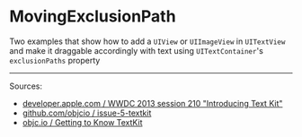 # MovingExclusionPath
Two examples that show how to add a `UIView` or `UIImageView` in `UITextView` and make it draggable accordingly with text using `UITextContainer`'s `exclusionPaths` property

---

Sources:
- [developer.apple.com / WWDC 2013 session 210 "Introducing Text Kit"](https://developer.apple.com/videos/play/wwdc2013/210/)
- [github.com/objcio / issue-5-textkit](https://github.com/objcio/issue-5-textkit)
- [objc.io / Getting to Know TextKit](https://www.objc.io/issues/5-ios7/getting-to-know-textkit/)
